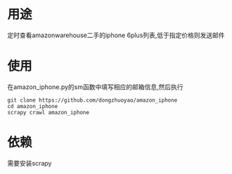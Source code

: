 # 用途

定时查看amazonwarehouse二手的iphone 6plus列表,低于指定价格则发送邮件

# 使用

在amazon_iphone.py的sm函数中填写相应的邮箱信息,然后执行

 ```shell
 git clone https://github.com/dongzhuoyao/amazon_iphone
 cd amazon_iphone
 scrapy crawl amazon_iphone
 ```

# 依赖

需要安装scrapy